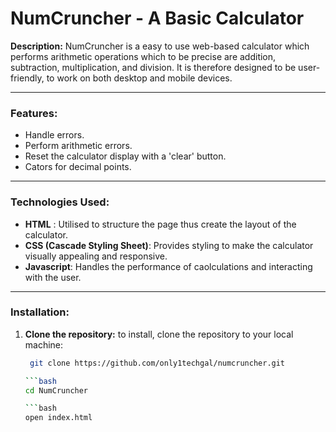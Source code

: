 # **NumCruncher - A Basic Calculator**

**Description:**
NumCruncher is a easy to use web-based calculator which performs arithmetic operations which to be precise are addition, subtraction, multiplication, and division. It is therefore designed to be user-friendly, to work on both desktop and mobile devices.
___

### **Features:**
- Handle errors.
- Perform arithmetic errors.
- Reset the calculator display with a 'clear' button.
- Cators for decimal points.
___

### **Technologies Used:**
- **HTML** : Utilised to structure the page thus create the layout of the calculator.
- **CSS (Cascade Styling Sheet)**: Provides styling to make the calculator visually appealing and responsive.
- **Javascript**: Handles the performance of caolculations and interacting with the user.

___

### **Installation:**
1. **Clone the repository:**
   to install, clone the repository to your local machine:
   ```bash
    git clone https://github.com/only1techgal/numcruncher.git

   ```bash
   cd NumCruncher

   ```bash
   open index.html